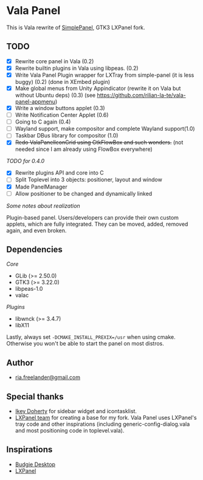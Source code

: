 Vala Panel
===

This is Vala rewrite of [SimplePanel](https://github.com/rilian-la-te/simple-panel), GTK3 LXPanel fork.

TODO
---
 * [x] Rewrite core panel in Vala (0.2)
 * [x] Rewrite builtin plugins in Vala using libpeas. (0.2)
 * [x] Write Vala Panel Plugin wrapper for LXTray from simple-panel (it is less buggy) (0.2) (done in XEmbed plugin)
 * [x] Make global menus from Unity Appindicator (rewrite it on Vala but without Ubuntu deps) (0.3) (see https://github.com/rilian-la-te/vala-panel-appmenu)
 * [x] Write a window buttons applet (0.3)
 * [ ] Write Notification Center Applet (0.6)
 * [ ] Going to C again (0.4)
 * [ ] Wayland support, make compositor and complete Wayland support(1.0)
 * [ ] Taskbar DBus library for compositor (1.0)
 * [x] ~~Redo ValaPanelIconGrid using GtkFlowBox and such wonders.~~ (not needed since I am already using FlowBox everywhere)

*TODO for 0.4.0*
 * [x] Rewrite plugins API and core into C
 * [ ] Split Toplevel into 3 objects: positioner, layout and window
 * [x] Made PanelManager
 * [ ] Allow positioner to be changed and dynamically linked

*Some notes about realization*

Plugin-based panel. Users/developers can provide their own custom applets,
which are fully integrated. They can be moved, added, removed again, and
even broken.

Dependencies
---

*Core*
 * GLib (>= 2.50.0)
 * GTK3 (>= 3.22.0)
 * libpeas-1.0
 * valac
 
*Plugins*
 * libwnck (>= 3.4.7)
 * libX11




Lastly, always set `-DCMAKE_INSTALL_PREXIX=/usr` when using cmake. Otherwise you
won't be able to start the panel on most distros.

Author
---
 * <ria.freelander@gmail.com>

Special thanks
---
 * [Ikey Doherty](mailto:ikey@evolve-os.com) for sidebar widget and icontasklist.
 * [LXPanel team](https://git.lxde.org/gitweb/?p=lxde/lxpanel.git;a=summary) for creating a base for my fork. Vala Panel uses LXPanel's tray code and other inspirations (including generic-config-dialog.vala and most positioning code in toplevel.vala).

Inspirations
---
 * [Budgie Desktop](https://github.com/budgie-desktop/budgie-desktop)
 * [LXPanel](https://wiki.lxde.org/en/LXPanel)

